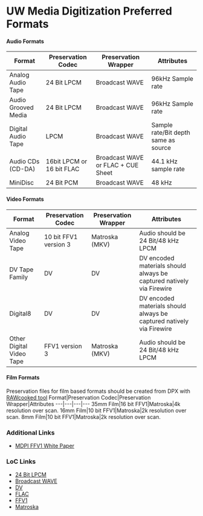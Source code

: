 # UW Media Digitization Preferred Formats

#### Audio Formats
Format|Preservation Codec|Preservation Wrapper|Attributes
---|---|---|---
Analog Audio Tape|24 Bit LPCM|Broadcast WAVE|96kHz Sample rate
Audio Grooved Media|24 Bit LPCM|Broadcast WAVE|96kHz Sample rate
Digital Audio Tape|LPCM|Broadcast WAVE|Sample rate/Bit depth same as source
Audio CDs (CD-DA)|16bit LPCM or 16 bit FLAC|Broadcast WAVE or FLAC + CUE Sheet|44.1 kHz sample rate
MiniDisc|24 Bit PCM|Broadcast WAVE|48 kHz

#### Video Formats
Format|Preservation Codec|Preservation Wrapper|Attributes
---|---|---|---
Analog Video Tape|10 bit FFV1 version 3|Matroska (MKV)|Audio should be 24 Bit/48 kHz LPCM
DV Tape Family|DV|DV|DV encoded materials should always be captured natively via Firewire
Digital8|DV|DV|DV encoded materials should always be captured natively via Firewire
Other Digital Video Tape|FFV1 version 3|Matroska (MKV)|Audio should be 24 Bit/48 kHz LPCM


#### Film Formats
Preservation files for film based formats should be created from DPX with [RAWcooked tool](https://mediaarea.net/RAWcooked)
Format|Preservation Codec|Preservation Wrapper|Attributes
---|---|---|---
35mm Film|16 bit FFV1|Matroska|4k resolution over scan.
16mm Film|10 bit FFV1|Matroska|2k resolution over scan.
8mm Film|10 bit FFV1|Matroska|2k resolution over scan.

### Additional Links
* [MDPI FFV1 White Paper](https://mdpi.iu.edu/doc/MDPIwhitepaper.pdf)
### LoC Links
* [24 Bit LPCM](https://www.loc.gov/preservation/digital/formats/fdd/fdd000011.shtml)
* [Broadcast WAVE](https://www.loc.gov/preservation/digital/formats/fdd/fdd000003.shtml)
* [DV](https://www.loc.gov/preservation/digital/formats/fdd/fdd000183.shtml)
* [FLAC](https://www.loc.gov/preservation/digital/formats/fdd/fdd000198.shtml)
* [FFV1](https://www.loc.gov/preservation/digital/formats/fdd/fdd000341.shtml)
* [Matroska](https://www.loc.gov/preservation/digital/formats/fdd/fdd000342.shtml)

